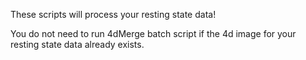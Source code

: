 These scripts will process your resting state data!

You do not need to run 4dMerge batch script if the 4d image for your resting state data already exists.
